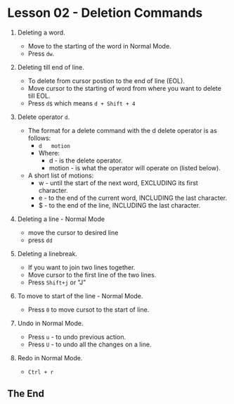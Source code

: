 # Lesson 02 - Deletion Commands

1. Deleting a word.

	- Move to the starting of the word in Normal Mode.
	- Press `dw`.

2. Deleting till end of line.

	- To delete from cursor postion to the end of line (EOL).
	- Move cursor to the starting of word from where you want to delete till EOL.
	- Press `d$` which means `d + Shift + 4`

3. Delete operator `d`.

	- The format for a delete command with the  d  delete operator is as follows:
		- `d   motion`
		- Where:
			- d      - is the delete operator.
			- motion - is what the operator will operate on (listed below).
	- A short list of motions:
		- w - until the start of the next word, EXCLUDING its first character.
		- e - to the end of the current word, INCLUDING the last character.
		- $ - to the end of the line, INCLUDING the last character.

4. Deleting a line - Normal Mode

	- move the cursor to desired line
	- press `dd`

5. Deleting a linebreak.

	- If you want to join two lines together.
	- Move cursor to the first line of the two lines.
	- Press `Shift+j` or "J"

6. To move to start of the line - Normal Mode.

	- Press `0` to move cursot to the start of line.

7. Undo in Normal Mode.

	- Press `u` - to undo previous action.
	- Press `U` - to undo all the changes on a line.

8. Redo in Normal Mode.

	- `Ctrl + r`

## The End
